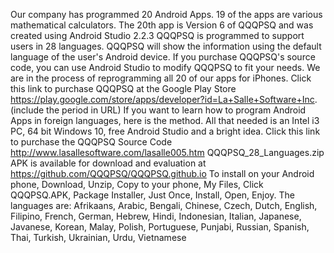 Our company has programmed 20 Android Apps. 19 of the apps are various mathematical calculators.
The 20th app is Version 6 of QQQPSQ and was created using Android Studio 2.2.3 QQQPSQ is programmed to support users in 28 languages.
QQQPSQ will show the information using the default language of the user's Android device. If you purchase QQQPSQ's source code, you can use Android Studio to modify QQQPSQ to fit your needs. We are in the process of reprogramming all 20 of our apps for iPhones.
Click this link to purchase QQQPSQ at the Google Play Store https://play.google.com/store/apps/developer?id=La+Salle+Software+Inc. (include the period in URL)
If you want to learn how to program Android Apps in foreign languages, here is the method. All that needed is an Intel i3 PC, 64 bit Windows 10, free Android Studio and a bright idea. 
Click this link to purchase the QQQPSQ Source Code http://www.lasallesoftware.com/lasalle005.htm
QQQPSQ_28_Languages.zip APK is available for download and evaluation at https://github.com/QQQPSQ/QQQPSQ.github.io
To install on your Android phone, Download, Unzip, Copy to your phone, My Files, Click QQQPSQ.APK, Package Installer, Just Once, Install, Open, Enjoy.
The languages are: Afrikaans, Arabic, Bengali, Chinese, Czech, Dutch, English, Filipino, French, German, Hebrew, Hindi, Indonesian, Italian, Japanese, Javanese, Korean, Malay, Polish, Portuguese, Punjabi, Russian, Spanish, Thai, Turkish, Ukrainian, Urdu, Vietnamese

